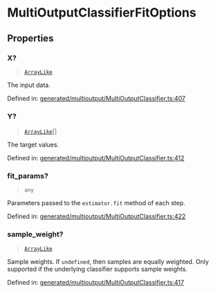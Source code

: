 # MultiOutputClassifierFitOptions

## Properties

### X?

> [`ArrayLike`](../types/ArrayLike.md)

The input data.

Defined in:  [generated/multioutput/MultiOutputClassifier.ts:407](https://github.com/transitive-bullshit/scikit-learn-ts/blob/92ab806/packages/sklearn/src/generated/multioutput/MultiOutputClassifier.ts#L407)

### Y?

> [`ArrayLike`](../types/ArrayLike.md)[]

The target values.

Defined in:  [generated/multioutput/MultiOutputClassifier.ts:412](https://github.com/transitive-bullshit/scikit-learn-ts/blob/92ab806/packages/sklearn/src/generated/multioutput/MultiOutputClassifier.ts#L412)

### fit\_params?

> `any`

Parameters passed to the `estimator.fit` method of each step.

Defined in:  [generated/multioutput/MultiOutputClassifier.ts:422](https://github.com/transitive-bullshit/scikit-learn-ts/blob/92ab806/packages/sklearn/src/generated/multioutput/MultiOutputClassifier.ts#L422)

### sample\_weight?

> [`ArrayLike`](../types/ArrayLike.md)

Sample weights. If `undefined`, then samples are equally weighted. Only supported if the underlying classifier supports sample weights.

Defined in:  [generated/multioutput/MultiOutputClassifier.ts:417](https://github.com/transitive-bullshit/scikit-learn-ts/blob/92ab806/packages/sklearn/src/generated/multioutput/MultiOutputClassifier.ts#L417)
